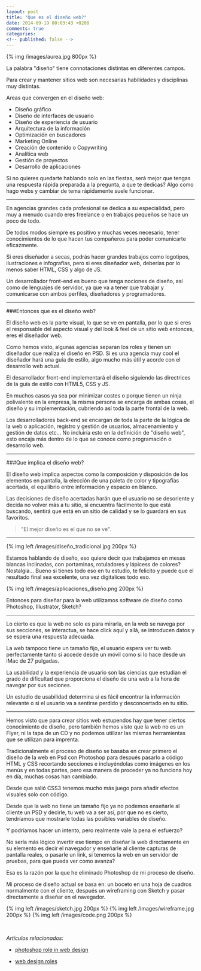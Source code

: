 ```yaml
---
layout: post
title: "Que es el diseño web?"
date: 2014-09-19 00:03:43 +0200
comments: true
categories: 
<!-- published: false -->
---
```


<!--more-->

{% img /images/aurea.jpg 800px %}

La palabra "diseño" tiene connotaciones distintas en diferentes campos.

Para crear y mantener sitios web son necesarias habilidades y disciplinas muy distintas.

Areas que convergen en el diseño web:

+ Diseño gráfico
+ Diseño de interfaces de usuario
+ Diseño de experiencia de usuario
+ Arquitectura de la información
+ Optimización en buscadores
+ Marketing Online
+ Creación de contenido o Copywriting
+ Analítica web
+ Gestión de proyectos
+ Desarrollo de aplicaciones

Si no quieres quedarte hablando solo en las fiestas, será mejor que tengas una respuesta rápida preparada a la pregunta, a que te dedicas?  Algo como hago webs y cambiar de tema rápidamente suele funcionar.

<hr>

En agencias grandes cada profesional se dedica a su especialidad, pero muy a menudo cuando eres freelance o en trabajos pequeños se hace un poco de todo.

De todos modos siempre es positivo y muchas veces necesario, tener conocimientos de lo que hacen tus compañeros para poder comunicarte eficazmente.

Si eres diseñador a secas, podrás hacer grandes trabajos como logotipos, ilustraciones e infografías, pero si eres diseñador web, deberías por lo menos saber HTML, CSS y algo de JS.

Un desarrollador front-end es bueno que tenga nociones de diseño, así como de lenguajes de servidor, ya que va a tener que trabajar y comunicarse con ambos perfiles, diseñadores y programadores.

<hr>

###Entonces que es el diseño web?

El diseño web es la parte visual, lo que se ve en pantalla, por lo que si eres el responsable del aspecto visual y del look & feel de un sitio web entonces, eres el diseñador web.

Como hemos visto, algunas agencias separan los roles y tienen un diseñador que realiza el diseño en PSD.
Si es una agencia muy cool el diseñador hará una guía de estilo, algo mucho más útil y acorde con el desarrollo web actual.

El desarrollador front-end implementará el diseño siguiendo las directrices de la guía de estilo con HTML5, CSS y JS.

En muchos casos ya sea por minimizar costes o porque tienen un ninja polivalente en la empresa, la misma persona se encarga de ambas cosas, el diseño y su implementación, cubriendo así toda la parte frontal de la web.

Los desarrolladores back-end se encargan de toda la parte de la lógica de la web o aplicación, registro y gestión de usuarios, almacenamiento y gestión de datos etc...
No incluiría esto en la definición de "diseño web", esto encaja más dentro de lo que se conoce como programación o desarrollo web.

<hr>

###Que implica el diseño web?

El diseño web implica aspectos como la composición y disposición de los elementos en pantalla, la elección de una paleta de color y tipografías acertada, el equilibrio entre información y espacio en blanco.

Las decisiones de diseño acertadas harán que el usuario no se desoriente y decida no volver más a tu sitio, si encuentra fácilmente lo que está buscando,  sentirá que está en un sitio de calidad y se lo guardará en sus favoritos.


> "El mejor diseño es el que no se ve".

<hr>

{% img left /images/diseño_tradicional.jpg 200px %}

Estamos hablando de diseño, eso quiere decir que trabajamos en mesas blancas inclinadas, con portaminas, rotuladores y lápicess de colores? Nostalgia...
Bueno si tienes todo eso en tu estudio, te felicito y puede que el resultado final sea excelente, una vez digitalices todo eso.

<div class="clearfix"></div>

{% img left /images/aplicaciones_diseño.png 200px %}

Entonces para diseñar para la web utilizamos software de diseño como Photoshop, Illustrator, Sketch?

<div class="clearfix"></div>

<hr>

Lo cierto es que la web no solo es para mirarla, en la web se navega por sus secciones, se interactua, se hace click aquí y allá, se introducen datos y se espera una respuesta adecuada.

La web tampoco tiene un tamaño fijo, el usuario espera ver tu web perfectamente tanto si accede desde un móvil como si lo hace desde un iMac de 27 pulgadas.

La usabilidad y la experiencia de usuario son las ciencias que estudian el grado de dificultad que proporciona el diseño de una web a la hora de navegar por sus seciones.

Un estudio de usabilidad determina si es fácil encontrar la información relevante o si el usuario va a sentirse perdido y desconcertado en tu sitio.

<hr>

Hemos visto que para crear sitios web estupendos hay que tener ciertos conocimiento de diseño, pero también hemos visto que la web no es un Flyer, ni la tapa de un CD y no podemos utilizar las mismas herramientas que se utilizan para imprenta.

Tradicionalmente el proceso de diseño se basaba en crear primero el diseño de la web en Psd con Photoshop para después pasarlo a código HTML y CSS recortando secciones e incluyéndolas como imágenes en los menús y en todas partes, pero esa manera de proceder ya no funciona hoy en día, muchas cosas han cambiado. 

Desde que salió CSS3 tenemos mucho más juego para añadir efectos visuales solo con código.

Desde que la web no tiene un tamaño fijo ya no podemos enseñarle al cliente un PSD y decirle, tu web va a ser así, por que no es cierto, tendríamos que mostrarle todas las posibles variables de diseño. 

Y podríamos hacer un intento, pero realmente vale la pena el esfuerzo?

No sería más lógico invertir ese tiempo en diseñar la web directamente en su elemento es decir el navegador y enseñarle al cliente capturas de pantalla reales, o pasarle un link, si tenemos la web en un servidor de pruebas, para que pueda ver como avanza?


Esa es la razón por la que he eliminado Photoshop de mi proceso de diseño.

Mi proceso de diseño actual se basa en: un boceto en una hoja de cuadros normalmente con el cliente, después un wireframing con Sketch y pasar directamente a diseñar en el navegador.

{% img left /images/sketch.jpg 200px %}
{% img left /images/wireframe.jpg 200px %}
{% img left /images/code.png 200px %}

<div class="clearfix"></div>
<br>

*Artículos relacionados:*

+ [photoshop role in web design](http://design.tutsplus.com/articles/photoshop-role-in-web-design--psd-25137)

+ [web design roles](http://dotjay.co.uk/2004/11/web-design-roles)

